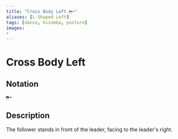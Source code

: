 ```yaml
---
title: "Cross Body Left ⬒╼"
aliases: [L-Shaped Left] 
tags: [dance, kizomba, posture] 
images:
-
---
```

# Cross Body Left 
## Notation
```
⬒╼
```

## Description
The follower stands in front of the leader, facing to the leader's right. 